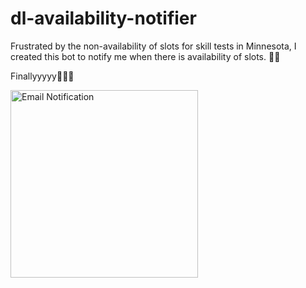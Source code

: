 # dl-availability-notifier

Frustrated by the non-availability of slots for skill tests in Minnesota, I created this bot to notify me when there is availability of slots. 🚀✨

Finallyyyyy🌟🌟🌟

<img src="https://github.com/mohitydv09/dl-availability-notifier/assets/101336175/153035db-30d1-4040-bccd-6bb62698a1d1" alt="Email Notification" width="300">

